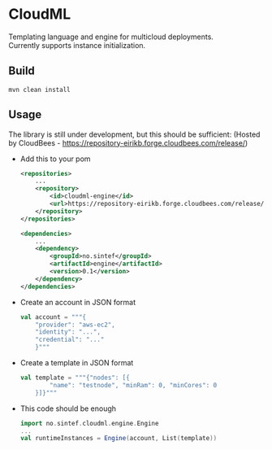 CloudML
===

Templating language and engine for multicloud deployments.  
Currently supports instance initialization.

Build
---

    mvn clean install

Usage
---

The library is still under development, but this should be sufficient:
(Hosted by CloudBees - https://repository-eirikb.forge.cloudbees.com/release/)  

* Add this to your pom

    ```xml
    <repositories>
        ...
        <repository>
            <id>cloudml-engine</id>
            <url>https://repository-eirikb.forge.cloudbees.com/release/</url>
        </repository>
    </repositories>

    <dependencies>
        ...
        <dependency>
            <groupId>no.sintef</groupId>
            <artifactId>engine</artifactId>
            <version>0.1</version>
        </dependency>
    </dependencies>
    ```

* Create an account in JSON format

    ```scala
    val account = """{
        "provider": "aws-ec2", 
        "identity": "...", 
        "credential": "..."
        }"""
    ```

* Create a template in JSON format

    ```scala
    val template = """{"nodes": [{
            "name": "testnode", "minRam": 0, "minCores": 0
        }]}"""
    ```

* This code should be enough

    ```scala
    import no.sintef.cloudml.engine.Engine
    ...
    val runtimeInstances = Engine(account, List(template))
    ```

